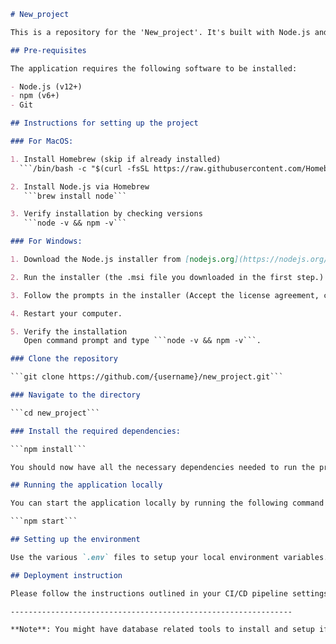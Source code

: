 ```markdown
# New_project

This is a repository for the 'New_project'. It's built with Node.js and contains several automated workflows for CI/CD pipeline.

## Pre-requisites

The application requires the following software to be installed:

- Node.js (v12+)
- npm (v6+)
- Git

## Instructions for setting up the project

### For MacOS:

1. Install Homebrew (skip if already installed)  
  ```/bin/bash -c "$(curl -fsSL https://raw.githubusercontent.com/Homebrew/install/HEAD/install.sh)"```

2. Install Node.js via Homebrew  
   ```brew install node```

3. Verify installation by checking versions  
   ```node -v && npm -v```

### For Windows:

1. Download the Node.js installer from [nodejs.org](https://nodejs.org/en/download/)

2. Run the installer (the .msi file you downloaded in the first step.)

3. Follow the prompts in the installer (Accept the license agreement, click the NEXT button a bunch of times and accept the default installation settings).

4. Restart your computer. 

5. Verify the installation  
   Open command prompt and type ```node -v && npm -v```.

### Clone the repository

```git clone https://github.com/{username}/new_project.git```

### Navigate to the directory

```cd new_project```

### Install the required dependencies:

```npm install```

You should now have all the necessary dependencies needed to run the project.

## Running the application locally

You can start the application locally by running the following command in the terminal:

```npm start```

## Setting up the environment

Use the various `.env` files to setup your local environment variables.

## Deployment instruction

Please follow the instructions outlined in your CI/CD pipeline settings for deploying your application.

---------------------------------------------------------------

**Note**: You might have database related tools to install and setup if your project is using one.
```
